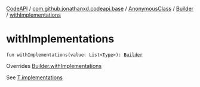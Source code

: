 [CodeAPI](../../../index.md) / [com.github.jonathanxd.codeapi.base](../../index.md) / [AnonymousClass](../index.md) / [Builder](index.md) / [withImplementations](.)

# withImplementations

`fun withImplementations(value: List<`[`Type`](http://docs.oracle.com/javase/6/docs/api/java/lang/reflect/Type.html)`>): `[`Builder`](index.md)

Overrides [Builder.withImplementations](../../-implementation-holder/-builder/with-implementations.md)

See [T.implementations](#)

